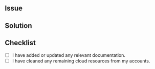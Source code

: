 ## Issue

## Solution

## Checklist
- [ ] I have added or updated any relevant documentation.
- [ ] I have cleaned any remaining cloud resources from my accounts.
